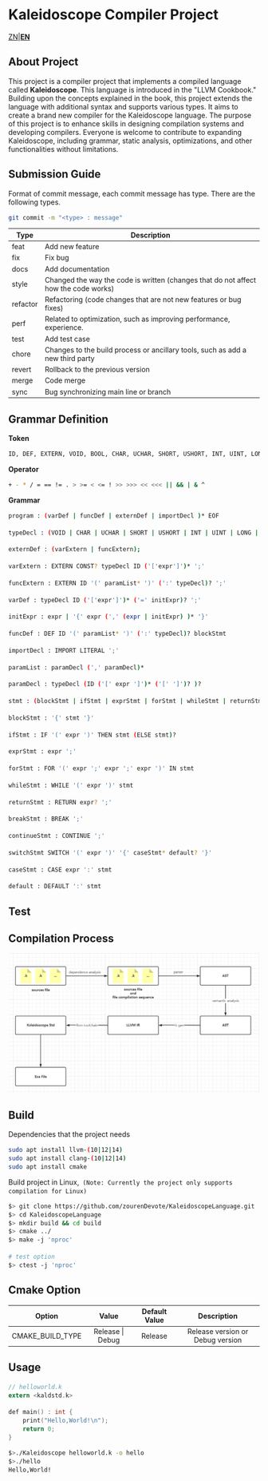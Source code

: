 # Kaleidoscope  Compiler Project

[ZN](./README.zn.md)|[**EN**](./README.md)

## About Project

This project is a compiler project that implements a compiled language called **Kaleidoscope**. This language is introduced in the "LLVM Cookbook." Building upon the concepts explained in the book, this project extends the language with additional syntax and supports various types. It aims to create a brand new compiler for the Kaleidoscope language. The purpose of this project is to enhance skills in designing compilation systems and developing compilers. Everyone is welcome to contribute to expanding Kaleidoscope, including grammar, static analysis, optimizations, and other functionalities without limitations.

## Submission Guide

Format of commit message, each commit message has type. There are the following types.

```bash
git commit -m "<type> : message"
```

| Type     | Description                                                  |
| -------- | ------------------------------------------------------------ |
| feat     | Add new feature                                              |
| fix      | Fix bug                                                      |
| docs     | Add documentation                                            |
| style    | Changed the way the code is written (changes that do not affect how the code works) |
| refactor | Refactoring (code changes that are not new features or bug fixes) |
| perf     | Related to optimization, such as improving performance, experience. |
| test     | Add test case                                                |
| chore    | Changes to the build process or ancillary tools, such as add a new third party |
| revert   | Rollback to the previous version                             |
| merge    | Code merge                                                   |
| sync     | Bug synchronizing main line or branch                        |

## Grammar Definition

**Token**

```bash
ID, DEF, EXTERN, VOID, BOOL, CHAR, UCHAR, SHORT, USHORT, INT, UINT, LONG, ULONG, FLOAT, DOUBLE, LITERAL, INUMBER, FNUMBER, IF, FOR, WHILE, RETURN, BREAK, CONTINUE, STRUCT IMPORT CONST, IN, THEN, ELSE, COMMENT, SWITCH, CASE, DEFAULT
```

**Operator**

```bash
+ - * / = == != . > >= < <= ! >> >>> << <<< || && | & ^
```

**Grammar**

```bash
program : (varDef | funcDef | externDef | importDecl )* EOF

typeDecl : (VOID | CHAR | UCHAR | SHORT | USHORT | INT | UINT | LONG | ULONG | FLOAT | DOUBLE | BOOL)

externDef : (varExtern | funcExtern);

varExtern : EXTERN CONST? typeDecl ID ('['expr']')* ';'

funcExtern : EXTERN ID '(' paramList* ')' (':' typeDecl)? ';'

varDef : typeDecl ID ('['expr']')* ('=' initExpr)? ';'

initExpr : expr | '{' expr (',' (expr | initExpr) )* '}' 

funcDef : DEF ID '(' paramList* ')' (':' typeDecl)? blockStmt

importDecl : IMPORT LITERAL ';'

paramList : paramDecl (',' paramDecl)*

paramDecl : typeDecl (ID ('[' expr ']')* ('[' ']')? )?

stmt : (blockStmt | ifStmt | exprStmt | forStmt | whileStmt | returnStmt | breakStmt | continueStmt | switchStmt )

blockStmt : '{' stmt '}'

ifStmt : IF '(' expr ')' THEN stmt (ELSE stmt)?

exprStmt : expr ';'

forStmt : FOR '(' expr ';' expr ';' expr ')' IN stmt

whileStmt : WHILE '(' expr ')' stmt

returnStmt : RETURN expr? ';'

breakStmt : BREAK ';'

continueStmt : CONTINUE ';'

switchStmt SWITCH '(' expr ')' '{' caseStmt* default? '}'

caseStmt : CASE expr ':' stmt

default : DEFAULT ':' stmt
```

## Test

## Compilation Process

![compilation process](./doc/pic1.png)

## Build

Dependencies that the project needs

```bash
sudo apt install llvm-(10|12|14)
sudo apt install clang-(10|12|14)
sudo apt install cmake
```

Build project in Linux,` (Note: Currently the project only supports compilation for Linux)`

```bash
$> git clone https://github.com/zourenDevote/KaleidoscopeLanguage.git
$> cd KaleidoscopeLanguage
$> mkdir build && cd build
$> cmake ../
$> make -j 'nproc'

# test option
$> ctest -j 'nproc'
```

## Cmake Option

|      Option      |      Value       | Default Value |           Description            |
| :--------------: | :--------------: | :-----------: | :------------------------------: |
| CMAKE_BUILD_TYPE | Release \| Debug |    Release    | Release version or Debug version |

## Usage

```c
// helloworld.k
extern <kaldstd.k>

def main() : int {
    print("Hello,World!\n");
    return 0;
}
```

```bash
$>./Kaleidoscope helloworld.k -o hello
$>./hello
Hello,World!
```

